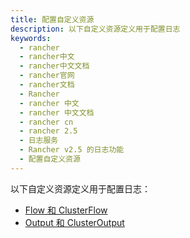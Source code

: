 ```yaml
---
title: 配置自定义资源
description: 以下自定义资源定义用于配置日志
keywords:
  - rancher
  - rancher中文
  - rancher中文文档
  - rancher官网
  - rancher文档
  - Rancher
  - rancher 中文
  - rancher 中文文档
  - rancher cn
  - rancher 2.5
  - 日志服务
  - Rancher v2.5 的日志功能
  - 配置自定义资源
---
```


以下自定义资源定义用于配置日志：

- [Flow 和 ClusterFlow](/docs/rancher2.5/logging/custom-resource-config/flows/)
- [Output 和 ClusterOutput](/docs/rancher2.5/logging/custom-resource-config/outputs/)
